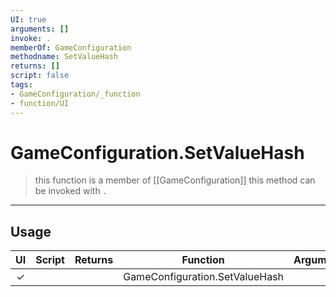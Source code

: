 ```yaml
---
UI: true
arguments: []
invoke: .
memberOf: GameConfiguration
methodname: SetValueHash
returns: []
script: false
tags:
- GameConfiguration/_function
- function/UI
---
```

# GameConfiguration.SetValueHash
> this function is a member of [[GameConfiguration]]
> this method can be invoked with `.`
-----
## Usage
|  UI | Script | Returns | Function | Arguments |
|:---:|:------:|-------:|:--------:|:---------|
|✓| ||GameConfiguration.SetValueHash||
